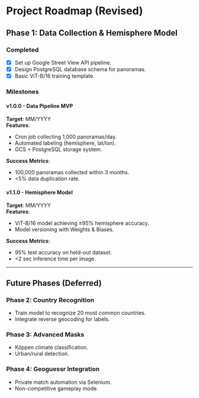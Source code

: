 # Project Roadmap (Revised)

## Phase 1: Data Collection & Hemisphere Model
### Completed
- [x] Set up Google Street View API pipeline.
- [x] Design PostgreSQL database schema for panoramas.
- [x] Basic ViT-B/16 training template.

### Milestones
#### v1.0.0 - Data Pipeline MVP
**Target**: MM/YYYY  
**Features**:
- Cron job collecting 1,000 panoramas/day.
- Automated labeling (hemisphere, lat/lon).
- GCS + PostgreSQL storage system.

**Success Metrics**:
- 100,000 panoramas collected within 3 months.
- <5% data duplication rate.

#### v1.1.0 - Hemisphere Model
**Target**: MM/YYYY  
**Features**:
- ViT-B/16 model achieving ≥95% hemisphere accuracy.
- Model versioning with Weights & Biases.

**Success Metrics**:
- 95% test accuracy on held-out dataset.
- <2 sec inference time per image.

---

## Future Phases (Deferred)
### Phase 2: Country Recognition
- Train model to recognize 20 most common countries.
- Integrate reverse geocoding for labels.

### Phase 3: Advanced Masks
- Köppen climate classification.
- Urban/rural detection.

### Phase 4: Geoguessr Integration
- Private match automation via Selenium.
- Non-competitive gameplay mode.